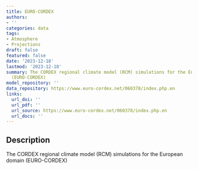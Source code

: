```yaml
---
title: EURO-CORDEX
authors:
- ''
categories: data
tags:
- Atmosphere
- Projections
draft: false
featured: false
date: '2023-12-18'
lastmod: '2023-12-18'
summary: The CORDEX regional climate model (RCM) simulations for the European domain
  (EURO-CORDEX)
model_repository: ''
data_repository: https://www.euro-cordex.net/060378/index.php.en
links:
  url_doi: ''
  url_pdf: ''
  url_source: https://www.euro-cordex.net/060378/index.php.en
  url_docs: ''
---
```


## Description

The CORDEX regional climate model (RCM) simulations for the European domain (EURO-CORDEX)

